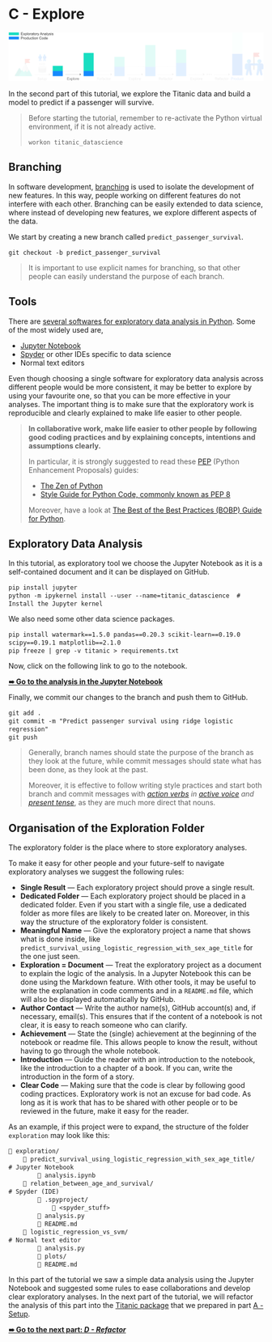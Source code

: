 # C - Explore

![explore](../../resources/explore.png)

In the second part of this tutorial, we explore the Titanic data and build a model to predict if a passenger will survive.

> Before starting the tutorial, remember to re-activate the Python virtual environment, if it is not already active.
> ```shell
> workon titanic_datascience
> ```

## Branching

In software development, [branching](https://git-scm.com/book/en/v2/Git-Branching-Basic-Branching-and-Merging) is used to isolate the development of new features. In this way, people working on different features do not interfere with each other. Branching can be easily extended to data science, where instead of developing new features, we explore different aspects of the data.

We start by creating a new branch called `predict_passenger_survival`.

```shell
git checkout -b predict_passenger_survival
```

> It is important to use explicit names for branching, so that other people can easily understand the purpose of each branch.

## Tools

There are [several softwares for exploratory data analysis in Python](https://www.datacamp.com/community/tutorials/data-science-python-ide). Some of the most widely used are,

- [Jupyter Notebook](http://jupyter.org/)
- [Spyder](https://github.com/spyder-ide/spyder) or other IDEs specific to data science
- Normal text editors

Even though choosing a single software for exploratory data analysis across different people would be more consistent, it may be better to explore by using your favourite one, so that you can be more effective in your analyses. The important thing is to make sure that the exploratory work is reproducible and clearly explained to make life easier to other people.

> **In collaborative work, make life easier to other people by following good coding practices and by explaining concepts, intentions and assumptions clearly.**
>
> In particular, it is strongly suggested to read these [PEP](https://www.python.org/dev/peps/) (Python Enhancement Proposals) guides:
>
> - [The Zen of Python](https://www.python.org/dev/peps/pep-0020/)
> - [Style Guide for Python Code, commonly known as PEP 8](https://www.python.org/dev/peps/pep-0008/)
>
> Moreover, have a look at [The Best of the Best Practices (BOBP) Guide for Python](https://gist.github.com/sloria/7001839).

## Exploratory Data Analysis

In this tutorial, as exploratory tool we choose the Jupyter Notebook as it is a self-contained document and it can be displayed on GitHub.

```shell
pip install jupyter
python -m ipykernel install --user --name=titanic_datascience  # Install the Jupyter kernel
```

We also need some other data science packages.

```shell
pip install watermark==1.5.0 pandas==0.20.3 scikit-learn==0.19.0 scipy==0.19.1 matplotlib==2.1.0
pip freeze | grep -v titanic > requirements.txt
```

Now, click on the following link to go to the notebook.

[**➠   Go to the analysis in the Jupyter Notebook**](exploration/predict_survival_using_logistic_regression_with_sex_age_title/analysis.ipynb)

Finally, we commit our changes to the branch and push them to GitHub.

```shell
git add .
git commit -m "Predict passenger survival using ridge logistic regression"
git push
```

> Generally, branch names should state the purpose of the branch as they look at the future, while commit messages should state what has been done, as they look at the past.
>
> Moreover, it is effective to follow writing style practices and start both branch and commit messages with _[action verbs](https://books.google.co.uk/books?id=Fp4-7EWkvUgC&lpg=PP1&dq=joshua%20schimel%20writing%20science&pg=PP1#v=onepage&q=joshua%20schimel%20writing%20science&f=false) in [active voice](https://en.wikipedia.org/wiki/The_Elements_of_Style#Content) and [present tense](https://git-scm.com/book/en/v2/Distributed-Git-Contributing-to-a-Project)_, as they are much more direct that nouns.

## Organisation of the Exploration Folder

The exploratory folder is the place where to store exploratory analyses.

To make it easy for other people and your future-self to navigate exploratory analyses we suggest the following rules:

- **Single Result** — Each exploratory project should prove a single result.
- **Dedicated Folder** — Each exploratory project should be placed in a dedicated folder. Even if you start with a single file, use a dedicated folder as more files are likely to be created later on. Moreover, in this way the structure of the exploratory folder is consistent.
- **Meaningful Name** — Give the exploratory project a name that shows what is done inside, like `predict_survival_using_logistic_regression_with_sex_age_title` for the one just seen.
- **Exploration = Document** — Treat the exploratory project as a document to explain the logic of the analysis. In a Jupyter Notebook this can be done using the Markdown feature. With other tools, it may be useful to write the explanation in code comments and in a `README.md` file, which will also be displayed automatically by GitHub.
- **Author Contact** — Write the author name(s), GitHub account(s) and, if necessary, email(s). This ensures that if the content of a notebook is not clear, it is easy to reach someone who can clarify.
- **Achievement** — State the (single) achievement at the beginning of the notebook or readme file. This allows people to know the result, without having to go through the whole notebook.
- **Introduction** — Guide the reader with an introduction to the notebook, like the introduction to a chapter of a book. If you can, write the introduction in the form of a story.
- **Clear Code** — Making sure that the code is clear by following good coding practices. Exploratory work is not an excuse for bad code. As long as it is work that has to be shared with other people or to be reviewed in the future, make it easy for the reader.

As an example, if this project were to expand, the structure of the folder `exploration` may look like this:

```
📁 exploration/
    📁 predict_survival_using_logistic_regression_with_sex_age_title/    # Jupyter Notebook
        📄 analysis.ipynb
    📁 relation_between_age_and_survival/                                # Spyder (IDE)
        📁 .spyproject/
            📄 <spyder_stuff>
        📄 analysis.py
        📄 README.md
    📁 logistic_regression_vs_svm/                                       # Normal text editor
        📄 analysis.py
        📁 plots/
        📄 README.md
```

In this part of the tutorial we saw a simple data analysis using the Jupyter Notebook and suggested some rules to ease collaborations and develop clear exploratory analyses. In the next part of the tutorial, we will refactor the analysis of this part into the [Titanic package](titanic) that we prepared in part [A - Setup](../a-setup).

[**➠   Go to the next part: *D - Refactor***](../d-refactor)

